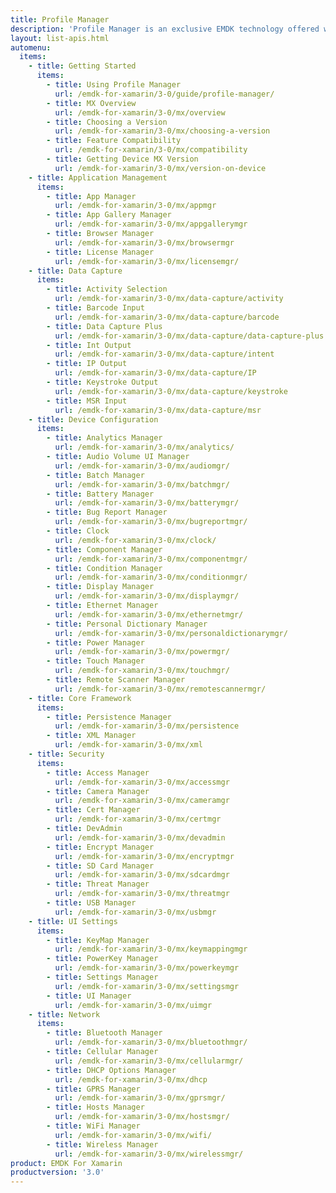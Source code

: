 ```yaml
---
title: Profile Manager
description: 'Profile Manager is an exclusive EMDK technology offered within your IDE, providing a GUI based development tool. This allows you to write fewer lines of code resulting in reduced development time, effort and errors.'
layout: list-apis.html
automenu:
  items:
    - title: Getting Started
      items:
        - title: Using Profile Manager
          url: /emdk-for-xamarin/3-0/guide/profile-manager/
        - title: MX Overview
          url: /emdk-for-xamarin/3-0/mx/overview
        - title: Choosing a Version
          url: /emdk-for-xamarin/3-0/mx/choosing-a-version
        - title: Feature Compatibility
          url: /emdk-for-xamarin/3-0/mx/compatibility
        - title: Getting Device MX Version
          url: /emdk-for-xamarin/3-0/mx/version-on-device
    - title: Application Management
      items:
        - title: App Manager
          url: /emdk-for-xamarin/3-0/mx/appmgr
        - title: App Gallery Manager
          url: /emdk-for-xamarin/3-0/mx/appgallerymgr
        - title: Browser Manager
          url: /emdk-for-xamarin/3-0/mx/browsermgr
        - title: License Manager
          url: /emdk-for-xamarin/3-0/mx/licensemgr/
    - title: Data Capture
      items:
        - title: Activity Selection
          url: /emdk-for-xamarin/3-0/mx/data-capture/activity
        - title: Barcode Input
          url: /emdk-for-xamarin/3-0/mx/data-capture/barcode
        - title: Data Capture Plus
          url: /emdk-for-xamarin/3-0/mx/data-capture/data-capture-plus
        - title: Int Output
          url: /emdk-for-xamarin/3-0/mx/data-capture/intent
        - title: IP Output
          url: /emdk-for-xamarin/3-0/mx/data-capture/IP
        - title: Keystroke Output
          url: /emdk-for-xamarin/3-0/mx/data-capture/keystroke
        - title: MSR Input
          url: /emdk-for-xamarin/3-0/mx/data-capture/msr
    - title: Device Configuration
      items:
        - title: Analytics Manager
          url: /emdk-for-xamarin/3-0/mx/analytics/
        - title: Audio Volume UI Manager
          url: /emdk-for-xamarin/3-0/mx/audiomgr/
        - title: Batch Manager
          url: /emdk-for-xamarin/3-0/mx/batchmgr/
        - title: Battery Manager
          url: /emdk-for-xamarin/3-0/mx/batterymgr/
        - title: Bug Report Manager
          url: /emdk-for-xamarin/3-0/mx/bugreportmgr/
        - title: Clock
          url: /emdk-for-xamarin/3-0/mx/clock/
        - title: Component Manager
          url: /emdk-for-xamarin/3-0/mx/componentmgr/
        - title: Condition Manager
          url: /emdk-for-xamarin/3-0/mx/conditionmgr/
        - title: Display Manager
          url: /emdk-for-xamarin/3-0/mx/displaymgr/
        - title: Ethernet Manager
          url: /emdk-for-xamarin/3-0/mx/ethernetmgr/
        - title: Personal Dictionary Manager
          url: /emdk-for-xamarin/3-0/mx/personaldictionarymgr/
        - title: Power Manager
          url: /emdk-for-xamarin/3-0/mx/powermgr/
        - title: Touch Manager
          url: /emdk-for-xamarin/3-0/mx/touchmgr/
        - title: Remote Scanner Manager
          url: /emdk-for-xamarin/3-0/mx/remotescannermgr/
    - title: Core Framework
      items:
        - title: Persistence Manager
          url: /emdk-for-xamarin/3-0/mx/persistence
        - title: XML Manager
          url: /emdk-for-xamarin/3-0/mx/xml
    - title: Security
      items:
        - title: Access Manager
          url: /emdk-for-xamarin/3-0/mx/accessmgr
        - title: Camera Manager
          url: /emdk-for-xamarin/3-0/mx/cameramgr
        - title: Cert Manager
          url: /emdk-for-xamarin/3-0/mx/certmgr
        - title: DevAdmin
          url: /emdk-for-xamarin/3-0/mx/devadmin
        - title: Encrypt Manager
          url: /emdk-for-xamarin/3-0/mx/encryptmgr
        - title: SD Card Manager
          url: /emdk-for-xamarin/3-0/mx/sdcardmgr
        - title: Threat Manager
          url: /emdk-for-xamarin/3-0/mx/threatmgr
        - title: USB Manager
          url: /emdk-for-xamarin/3-0/mx/usbmgr
    - title: UI Settings
      items:
        - title: KeyMap Manager
          url: /emdk-for-xamarin/3-0/mx/keymappingmgr
        - title: PowerKey Manager
          url: /emdk-for-xamarin/3-0/mx/powerkeymgr
        - title: Settings Manager
          url: /emdk-for-xamarin/3-0/mx/settingsmgr
        - title: UI Manager
          url: /emdk-for-xamarin/3-0/mx/uimgr
    - title: Network
      items:
        - title: Bluetooth Manager
          url: /emdk-for-xamarin/3-0/mx/bluetoothmgr/
        - title: Cellular Manager
          url: /emdk-for-xamarin/3-0/mx/cellularmgr/
        - title: DHCP Options Manager
          url: /emdk-for-xamarin/3-0/mx/dhcp
        - title: GPRS Manager
          url: /emdk-for-xamarin/3-0/mx/gprsmgr/
        - title: Hosts Manager
          url: /emdk-for-xamarin/3-0/mx/hostsmgr/
        - title: WiFi Manager
          url: /emdk-for-xamarin/3-0/mx/wifi/
        - title: Wireless Manager
          url: /emdk-for-xamarin/3-0/mx/wirelessmgr/
product: EMDK For Xamarin
productversion: '3.0'
---
```















